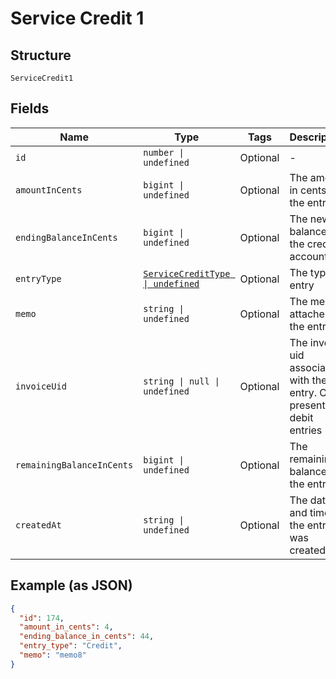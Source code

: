 
# Service Credit 1

## Structure

`ServiceCredit1`

## Fields

| Name | Type | Tags | Description |
|  --- | --- | --- | --- |
| `id` | `number \| undefined` | Optional | - |
| `amountInCents` | `bigint \| undefined` | Optional | The amount in cents of the entry |
| `endingBalanceInCents` | `bigint \| undefined` | Optional | The new balance for the credit account |
| `entryType` | [`ServiceCreditType \| undefined`](../../doc/models/service-credit-type.md) | Optional | The type of entry |
| `memo` | `string \| undefined` | Optional | The memo attached to the entry |
| `invoiceUid` | `string \| null \| undefined` | Optional | The invoice uid associated with the entry. Only present for debit entries |
| `remainingBalanceInCents` | `bigint \| undefined` | Optional | The remaining balance for the entry |
| `createdAt` | `string \| undefined` | Optional | The date and time the entry was created |

## Example (as JSON)

```json
{
  "id": 174,
  "amount_in_cents": 4,
  "ending_balance_in_cents": 44,
  "entry_type": "Credit",
  "memo": "memo8"
}
```

